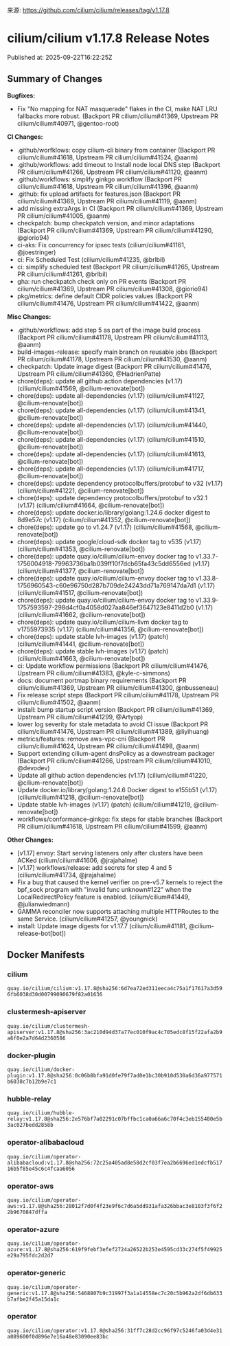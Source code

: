来源: https://github.com/cilium/cilium/releases/tag/v1.17.8

# cilium/cilium v1.17.8 Release Notes

Published at: 2025-09-22T16:22:25Z

Summary of Changes
------------------

**Bugfixes:**
* Fix "No mapping for NAT masquerade" flakes in the CI, make NAT LRU fallbacks more robust. (Backport PR cilium/cilium#41369, Upstream PR cilium/cilium#40971, @gentoo-root)

**CI Changes:**
* .github/worfklows: copy cilium-cli binary from container (Backport PR cilium/cilium#41618, Upstream PR cilium/cilium#41524, @aanm)
* .github/workflows: add timeout to Install node local DNS step (Backport PR cilium/cilium#41266, Upstream PR cilium/cilium#41120, @aanm)
* .github/workflows: simplify ginkgo workflow (Backport PR cilium/cilium#41618, Upstream PR cilium/cilium#41396, @aanm)
* .github: fix upload artifacts for features.json (Backport PR cilium/cilium#41369, Upstream PR cilium/cilium#41119, @aanm)
* add missing extraArgs in CI (Backport PR cilium/cilium#41369, Upstream PR cilium/cilium#41005, @aanm)
* checkpatch: bump checkpatch version, and minor adaptations (Backport PR cilium/cilium#41369, Upstream PR cilium/cilium#41290, @giorio94)
* ci-aks: Fix concurrency for ipsec tests (cilium/cilium#41161, @joestringer)
* ci: Fix Scheduled Test (cilium/cilium#41235, @brlbil)
* ci: simplify scheduled test (Backport PR cilium/cilium#41265, Upstream PR cilium/cilium#41261, @brlbil)
* gha: run checkpatch check only on PR events (Backport PR cilium/cilium#41369, Upstream PR cilium/cilium#41308, @giorio94)
* pkg/metrics: define default CIDR policies values (Backport PR cilium/cilium#41476, Upstream PR cilium/cilium#41422, @aanm)

**Misc Changes:**
* .github/workflows: add step 5 as part of the image build process (Backport PR cilium/cilium#41178, Upstream PR cilium/cilium#41113, @aanm)
* build-images-release: specify main branch on reusable jobs (Backport PR cilium/cilium#41178, Upstream PR cilium/cilium#41530, @aanm)
* checkpatch: Update image digest (Backport PR cilium/cilium#41476, Upstream PR cilium/cilium#41360, @HadrienPatte)
* chore(deps): update all github action dependencies (v1.17) (cilium/cilium#41569, @cilium-renovate[bot])
* chore(deps): update all-dependencies (v1.17) (cilium/cilium#41127, @cilium-renovate[bot])
* chore(deps): update all-dependencies (v1.17) (cilium/cilium#41341, @cilium-renovate[bot])
* chore(deps): update all-dependencies (v1.17) (cilium/cilium#41440, @cilium-renovate[bot])
* chore(deps): update all-dependencies (v1.17) (cilium/cilium#41510, @cilium-renovate[bot])
* chore(deps): update all-dependencies (v1.17) (cilium/cilium#41613, @cilium-renovate[bot])
* chore(deps): update all-dependencies (v1.17) (cilium/cilium#41717, @cilium-renovate[bot])
* chore(deps): update dependency protocolbuffers/protobuf to v32 (v1.17) (cilium/cilium#41221, @cilium-renovate[bot])
* chore(deps): update dependency protocolbuffers/protobuf to v32.1 (v1.17) (cilium/cilium#41664, @cilium-renovate[bot])
* chore(deps): update docker.io/library/golang:1.24.6 docker digest to 8d9e57c (v1.17) (cilium/cilium#41352, @cilium-renovate[bot])
* chore(deps): update go to v1.24.7 (v1.17) (cilium/cilium#41568, @cilium-renovate[bot])
* chore(deps): update google/cloud-sdk docker tag to v535 (v1.17) (cilium/cilium#41353, @cilium-renovate[bot])
* chore(deps): update quay.io/cilium/cilium-envoy docker tag to v1.33.7-1756004918-79963736ba1b039ff10f7dcb65fa43c5dd6556ed (v1.17) (cilium/cilium#41377, @cilium-renovate[bot])
* chore(deps): update quay.io/cilium/cilium-envoy docker tag to v1.33.8-1756960543-c60e96750d287b709de24243dd71a769147da7d1 (v1.17) (cilium/cilium#41517, @cilium-renovate[bot])
* chore(deps): update quay.io/cilium/cilium-envoy docker tag to v1.33.9-1757593597-298d4cf0a4058d027aa846ef3647123e8411d2b0 (v1.17) (cilium/cilium#41662, @cilium-renovate[bot])
* chore(deps): update quay.io/cilium/cilium-llvm docker tag to v1755973935 (v1.17) (cilium/cilium#41356, @cilium-renovate[bot])
* chore(deps): update stable lvh-images (v1.17) (patch) (cilium/cilium#41441, @cilium-renovate[bot])
* chore(deps): update stable lvh-images (v1.17) (patch) (cilium/cilium#41663, @cilium-renovate[bot])
* ci: Update workflow permissions (Backport PR cilium/cilium#41476, Upstream PR cilium/cilium#41383, @kyle-c-simmons)
* docs: document portmap binary requirements (Backport PR cilium/cilium#41369, Upstream PR cilium/cilium#41300, @nbusseneau)
* Fix release script steps (Backport PR cilium/cilium#41178, Upstream PR cilium/cilium#41502, @aanm)
* install: bump startup script version (Backport PR cilium/cilium#41369, Upstream PR cilium/cilium#41299, @Artyop)
* lower log severity for stale metadata to avoid CI issue (Backport PR cilium/cilium#41476, Upstream PR cilium/cilium#41389, @liyihuang)
* metrics/features: remove aws-vpc-cni (Backport PR cilium/cilium#41624, Upstream PR cilium/cilium#41498, @aanm)
* Support extending cilium-agent dnsPolicy as a downstream packager (Backport PR cilium/cilium#41266, Upstream PR cilium/cilium#41010, @devodev)
* Update all github action dependencies (v1.17) (cilium/cilium#41220, @cilium-renovate[bot])
* Update docker.io/library/golang:1.24.6 Docker digest to e155b51 (v1.17) (cilium/cilium#41218, @cilium-renovate[bot])
* Update stable lvh-images (v1.17) (patch) (cilium/cilium#41219, @cilium-renovate[bot])
* workflows/conformance-ginkgo: fix steps for stable branches (Backport PR cilium/cilium#41618, Upstream PR cilium/cilium#41599, @aanm)

**Other Changes:**
* [v1.17] envoy: Start serving listeners only after clusters have been ACKed (cilium/cilium#41606, @jrajahalme)
* [v1.17] workflows/release: add secrets for step 4 and 5 (cilium/cilium#41734, @jrajahalme)
* Fix a bug that caused the kernel verifier on pre-v5.7 kernels to reject the bpf_sock program with "invalid func unknown#122" when the LocalRedirectPolicy feature is enabled. (cilium/cilium#41449, @julianwiedmann)
* GAMMA reconciler now supports attaching multiple HTTPRoutes to the same Service. (cilium/cilium#41257, @youngnick)
* install: Update image digests for v1.17.7 (cilium/cilium#41181, @cilium-release-bot[bot])


## Docker Manifests

### cilium

`quay.io/cilium/cilium:v1.17.8@sha256:6d7ea72ed311eeca4c75a1f17617a3d596fb6038d30d00799090679f82a01636`

### clustermesh-apiserver

`quay.io/cilium/clustermesh-apiserver:v1.17.8@sha256:3ac210d94d37a77ec010f9ac4c705edc8f15f22afa2b9a6f0e2a7d64d2360586`

### docker-plugin

`quay.io/cilium/docker-plugin:v1.17.8@sha256:0c06b8bfa91d0fe79f7ad0e1bc30b910d530a6d36a977571b6038c7b12b9e7c1`

### hubble-relay

`quay.io/cilium/hubble-relay:v1.17.8@sha256:2e576bf7a02291c07bffbc1ca0a66a6c70f4c3eb155480e5b3ac027bedd2858b`

### operator-alibabacloud

`quay.io/cilium/operator-alibabacloud:v1.17.8@sha256:72c25a405ad8e58d2cf03f7ea2b6696ed1edcfb51716b5f85e45c6c4fcaa6056`

### operator-aws

`quay.io/cilium/operator-aws:v1.17.8@sha256:28012f7d0f4f23e9f6c7d6a5dd931afa326bbac3e8103f3f6f22b9670847dffa`

### operator-azure

`quay.io/cilium/operator-azure:v1.17.8@sha256:619f9febf3efef2724a26522b253e4595cd33c274f5f49925e29a795fdc2d2d7`

### operator-generic

`quay.io/cilium/operator-generic:v1.17.8@sha256:5468807b9c31997f3a1a14558ec7c20c5b962a2df6db633b7afbe2f45a15da1c`

### operator

`quay.io/cilium/operator:v1.17.8@sha256:31ff7c28d2cc96f97c5246fa03d4e31a089600f0d896e7e16a48e83090ee83bc`

